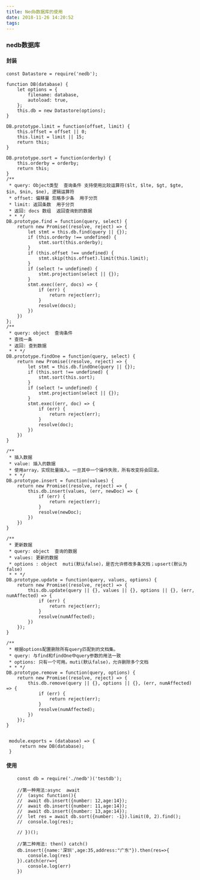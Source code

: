 ```yaml
---
title: Nedb数据库的使用
date: 2018-11-26 14:20:52
tags:
---
```



### nedb数据库


#### 封装
	const Datastore = require('nedb');
	
	function DB(database) {
	    let options = {
	        filename: database,
	        autoload: true,
	    };
	    this.db = new Datastore(options);
	}
	
	DB.prototype.limit = function(offset, limit) {
	    this.offset = offset || 0;
	    this.limit = limit || 15;
	    return this;
	}
	
	DB.prototype.sort = function(orderby) {
	    this.orderby = orderby;
	    return this;
	}
	/**
	 * query: Object类型  查询条件 支持使用比较运算符($lt, $lte, $gt, $gte, $in, $nin, $ne), 逻辑运算符
	 * offset: 偏移量 忽略多少条  用于分页
	 * limit: 返回条数  用于分页
	 * 返回: docs 数组  返回查询到的数据
	 * * */
	DB.prototype.find = function(query, select) {
	    return new Promise((resolve, reject) => {
	        let stmt = this.db.find(query || {});
	        if (this.orderby !== undefined) {
	            stmt.sort(this.orderby);
	        }
	        if (this.offset !== undefined) {
	            stmt.skip(this.offset).limit(this.limit);
	        }
	        if (select != undefined) {
	            stmt.projection(select || {});
	        }
	        stmt.exec((err, docs) => {
	            if (err) {
	                return reject(err);
	            }
	            resolve(docs);
	        })
	    })
	};
	/**
	 * query: object  查询条件
	 * 查找一条
	 * 返回: 查到数据
	 * * */
	DB.prototype.findOne = function(query, select) {
	    return new Promise((resolve, reject) => {
	        let stmt = this.db.findOne(query || {});
	        if (this.sort !== undefined) {
	            stmt.sort(this.sort);
	        }
	        if (select != undefined) {
	            stmt.projection(select || {});
	        }
	        stmt.exec((err, doc) => {
	            if (err) {
	                return reject(err);
	            }
	            resolve(doc);
	        })
	    })
	}
	
	/**
	 * 插入数据
	 * value: 插入的数据  
	 * 使用array，实现批量插入。一旦其中一个操作失败，所有改变将会回滚。
	 * * */
	DB.prototype.insert = function(values) {
	    return new Promise((resolve, reject) => {
	        this.db.insert(values, (err, newDoc) => {
	            if (err) {
	                return reject(err);
	            }
	            resolve(newDoc);
	        })
	    })
	}
	
	/**
	 * 更新数据
	 * query: object  查询的数据
	 * values: 更新的数据
	 * options : object  muti(默认false)，是否允许修改多条文档；upsert(默认为false)
	 * * */
	DB.prototype.update = function(query, values, options) {
	    return new Promise((resolve, reject) => {
	        this.db.update(query || {}, values || {}, options || {}, (err, numAffected) => {
	            if (err) {
	                return reject(err);
	            }
	            resolve(numAffected);
	        })
	    });
	}
	
	/**
	 * 根据options配置删除所有query匹配到的文档集。
	 * query: 与find和findOne中query参数的用法一致
	 * options: 只有一个可用。muti(默认false)，允许删除多个文档
	 * * */
	DB.prototype.remove = function(query, options) {
	    return new Promise((resolve, reject) => {
	        this.db.remove(query || {}, options || {}, (err, numAffected) => {
	            if (err) {
	                return reject(err);
	            }
	            resolve(numAffected);
	        })
	    });
	}
	
	
	 module.exports = (database) => {
	     return new DB(database);
	 }
	


#### 使用

		
		const db = require('./nedb')('testdb');
		
		//第一种用法:async  await
		//  (async function(){
		// 	await db.insert({number: 12,age:14});
		// 	await db.insert({number: 11,age:14});
		// 	await db.insert({number: 13,age:14});
		// 	let res = await db.sort({number: -1}).limit(0, 2).find();
		// 	console.log(res);
		
		// })();
		
		//第二种用法: then() catch()
		db.insert({name:'深圳',age:35,address:"广东"}).then(res=>{
		    console.log(res)
		}).catch(err=>{
		    console.log(err)
		})